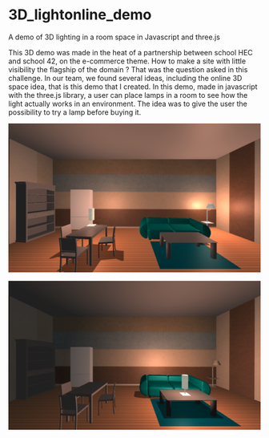 # 3D_lightonline_demo
A demo of 3D lighting in a room space in Javascript and three.js

This 3D demo was made in the heat of a partnership between school HEC and school 42, on the e-commerce theme. How to make a site with little visibility the flagship of the domain ? That was the question asked in this challenge. In our team, we found several ideas, including the online 3D space idea, that is this demo that I created. In this demo, made in javascript with the three.js library, a user can place lamps in a room to see how the light actually works in an environment. The idea was to give the user the possibility to try a lamp before buying it.

![Alt text](./cover/light_online_demo_screen1.png "light online screen 1")

![Alt text](./cover/light_online_demo_screen2.png "light online screen 2")
